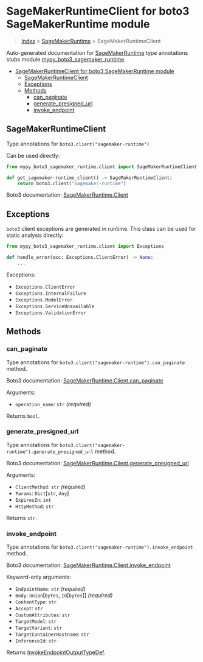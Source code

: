 # SageMakerRuntimeClient for boto3 SageMakerRuntime module

> [Index](..) > [SageMakerRuntime](.) > SageMakerRuntimeClient

Auto-generated documentation for
[SageMakerRuntime](https://boto3.amazonaws.com/v1/documentation/api/latest/reference/services/sagemaker-runtime.html#SageMakerRuntime)
type annotations stubs module
[mypy_boto3_sagemaker_runtime](https://pypi.org/project/mypy-boto3-sagemaker-runtime/).

- [SageMakerRuntimeClient for boto3 SageMakerRuntime module](#sagemakerruntimeclient-for-boto3-sagemakerruntime-module)
  - [SageMakerRuntimeClient](#sagemakerruntimeclient)
  - [Exceptions](#exceptions)
  - [Methods](#methods)
    - [can_paginate](#can_paginate)
    - [generate_presigned_url](#generate_presigned_url)
    - [invoke_endpoint](#invoke_endpoint)

## SageMakerRuntimeClient

Type annotations for `boto3.client("sagemaker-runtime")`

Can be used directly:

```python
from mypy_boto3_sagemaker_runtime.client import SageMakerRuntimeClient

def get_sagemaker-runtime_client() -> SageMakerRuntimeClient:
    return boto3.client("sagemaker-runtime")
```

Boto3 documentation:
[SageMakerRuntime.Client](https://boto3.amazonaws.com/v1/documentation/api/latest/reference/services/sagemaker-runtime.html#SageMakerRuntime.Client)

## Exceptions

`boto3` client exceptions are generated in runtime. This class can be used for
static analysis directly:

```python
from mypy_boto3_sagemaker_runtime.client import Exceptions

def handle_error(exc: Exceptions.ClientError) -> None:
    ...
```

Exceptions:

- `Exceptions.ClientError`
- `Exceptions.InternalFailure`
- `Exceptions.ModelError`
- `Exceptions.ServiceUnavailable`
- `Exceptions.ValidationError`

## Methods

### can_paginate

Type annotations for `boto3.client("sagemaker-runtime").can_paginate` method.

Boto3 documentation:
[SageMakerRuntime.Client.can_paginate](https://boto3.amazonaws.com/v1/documentation/api/latest/reference/services/sagemaker-runtime.html#SageMakerRuntime.Client.can_paginate)

Arguments:

- `operation_name`: `str` *(required)*

Returns `bool`.

### generate_presigned_url

Type annotations for `boto3.client("sagemaker-runtime").generate_presigned_url`
method.

Boto3 documentation:
[SageMakerRuntime.Client.generate_presigned_url](https://boto3.amazonaws.com/v1/documentation/api/latest/reference/services/sagemaker-runtime.html#SageMakerRuntime.Client.generate_presigned_url)

Arguments:

- `ClientMethod`: `str` *(required)*
- `Params`: `Dict`\[`str`, `Any`\]
- `ExpiresIn`: `int`
- `HttpMethod`: `str`

Returns `str`.

### invoke_endpoint

Type annotations for `boto3.client("sagemaker-runtime").invoke_endpoint`
method.

Boto3 documentation:
[SageMakerRuntime.Client.invoke_endpoint](https://boto3.amazonaws.com/v1/documentation/api/latest/reference/services/sagemaker-runtime.html#SageMakerRuntime.Client.invoke_endpoint)

Keyword-only arguments:

- `EndpointName`: `str` *(required)*
- `Body`: `Union`\[`bytes`, `IO`\[`bytes`\]\] *(required)*
- `ContentType`: `str`
- `Accept`: `str`
- `CustomAttributes`: `str`
- `TargetModel`: `str`
- `TargetVariant`: `str`
- `TargetContainerHostname`: `str`
- `InferenceId`: `str`

Returns
[InvokeEndpointOutputTypeDef](./type_defs.md#invokeendpointoutputtypedef).
